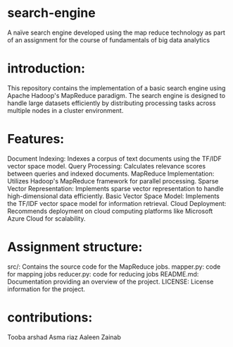 # search-engine
A naïve search engine developed using the map reduce technology as part of an assignment for the course of fundamentals of big data analytics 
# introduction:
This repository contains the implementation of a basic search engine using Apache Hadoop's MapReduce paradigm. The search engine is designed to handle large datasets efficiently by distributing processing tasks across multiple nodes in a cluster environment.
# Features:
Document Indexing: Indexes a corpus of text documents using the TF/IDF vector space model.
Query Processing: Calculates relevance scores between queries and indexed documents.
MapReduce Implementation: Utilizes Hadoop's MapReduce framework for parallel processing.
Sparse Vector Representation: Implements sparse vector representation to handle high-dimensional data efficiently.
Basic Vector Space Model: Implements the TF/IDF vector space model for information retrieval.
Cloud Deployment: Recommends deployment on cloud computing platforms like Microsoft Azure Cloud for scalability.
# Assignment structure:
src/: Contains the source code for the MapReduce jobs.
mapper.py: code for mapping jobs
reducer.py: code for reducing jobs
README.md: Documentation providing an overview of the project.
LICENSE: License information for the project.
# contributions:
Tooba arshad
Asma riaz
Aaleen Zainab
